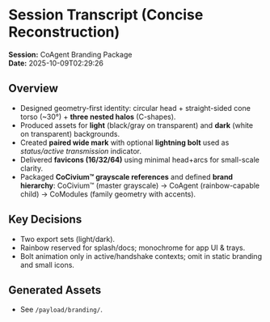 # Session Transcript (Concise Reconstruction)

**Session:** CoAgent Branding Package  
**Date:** 2025-10-09T02:29:26

## Overview
- Designed geometry-first identity: circular head + straight-sided cone torso (~30°) + **three nested halos** (C-shapes).
- Produced assets for **light** (black/gray on transparent) and **dark** (white on transparent) backgrounds.
- Created **paired wide mark** with optional **lightning bolt** used as *status/active transmission* indicator.
- Delivered **favicons (16/32/64)** using minimal head+arcs for small-scale clarity.
- Packaged **CoCivium™ grayscale references** and defined **brand hierarchy**: CoCivium™ (master grayscale) → CoAgent (rainbow-capable child) → CoModules (family geometry with accents).

## Key Decisions
- Two export sets (light/dark).  
- Rainbow reserved for splash/docs; monochrome for app UI & trays.  
- Bolt animation only in active/handshake contexts; omit in static branding and small icons.

## Generated Assets
- See `/payload/branding/`.

